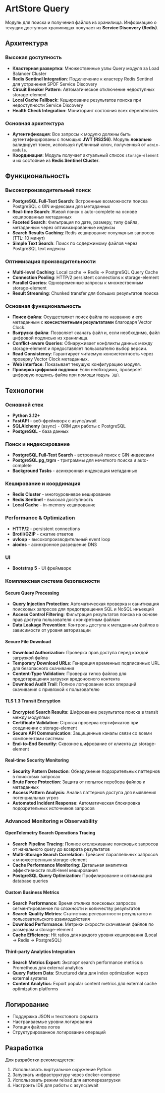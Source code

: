 # ArtStore Query

Модуль для поиска и получения файлов из хранилища.
Информацию о текущих доступных хранилищах получает из **Service Discovery (Redis)**.

## Архитектура

### Высокая доступность
- **Кластерная развертка**: Множественные узлы Query модуля за Load Balancer Cluster
- **Redis Sentinel Integration**: Подключение к кластеру Redis Sentinel для устранения SPOF Service Discovery
- **Circuit Breaker Pattern**: Автоматическое отключение недоступных storage-element
- **Local Cache Fallback**: Кеширование результатов поиска при недоступности Service Discovery
- **Health Check Integration**: Мониторинг состояния всех dependencies

### Основная архитектура
- **Аутентификация**: Все запросы к модулю должны быть аутентифицированы с помощью **JWT (RS256)**. Модуль **локально** валидирует токен, используя публичный ключ, полученный от `admin-module`.
- **Координация**: Модуль получает актуальный список `storage-element` и их состояние из **Redis Sentinel Cluster**.

## Функциональность

### Высокопроизводительный поиск
- **PostgreSQL Full-Text Search**: Встроенные возможности поиска PostgreSQL с GIN индексами для метаданных
- **Real-time Search**: Живой поиск с auto-complete на основе кешированных метаданных
- **Faceted Search**: Фильтрация по дате, размеру, типу файла, метаданным через оптимизированные индексы
- **Search Results Caching**: Redis кеширование популярных запросов (TTL: 10 минут)
- **Simple Text Search**: Поиск по содержимому файлов через PostgreSQL text индексы

### Оптимизация производительности
- **Multi-level Caching**: Local cache → Redis → PostgreSQL Query Cache
- **Connection Pooling**: HTTP/2 persistent connections к storage-element
- **Parallel Queries**: Одновременные запросы к множественным storage-element
- **Result Streaming**: Chunked transfer для больших результатов поиска

### Основная функциональность
- **Поиск файла**: Осуществляет поиск файла по названию и его метаданным с **консистентными результатами** благодаря Vector Clock.
- **Выгрузка файла**: Позволяет скачать файл и, если необходимо, файл цифровой подписью из хранилища.
- **Conflict-aware Queries**: Обнаруживает конфликты данных между storage-element и предоставляет пользователю выбор версии.
- **Read Consistency**: Гарантирует читаемую консистентность через проверку Vector Clock метаданных.
- **Web interface**: Показывает текущую конфигурацию модуля.
- **Проверка цифровой подписи**: Если необходимо, проверяет цифровую подпись файла при помощи `Модуль ЭЦП`.

## Технологии

### Основной стек
- **Python 3.12+**
- **FastAPI** - веб-фреймворк с async/await
- **SQLAlchemy** (async) - ORM для работы с PostgreSQL
- **PostgreSQL** - база данных

### Поиск и индексирование
- **PostgreSQL Full-Text Search** - встроенный поиск с GIN индексами
- **PostgreSQL pg_trgm** - триграммы для нечеткого поиска и auto-complete
- **Background Tasks** - асинхронная индексация метаданных

### Кеширование и координация
- **Redis Cluster** - многоуровневое кеширование
- **Redis Sentinel** - высокая доступность
- **Local Cache** - in-memory кеширование

### Performance & Optimization
- **HTTP/2** - persistent connections
- **Brotli/GZIP** - сжатие ответов
- **uvloop** - высокопроизводительный event loop
- **aiodns** - асинхронное разрешение DNS

### UI
- **Bootstrap 5** - UI фреймворк

### Комплексная система безопасности

#### Secure Query Processing
- **Query Injection Protection**: Автоматическая проверка и санитизация поисковых запросов для предотвращения SQL и NoSQL инъекций
- **Access Control Filtering**: Фильтрация результатов поиска на основе прав доступа пользователя к конкретным файлам
- **Data Leakage Prevention**: Контроль доступа к метаданным файлов в зависимости от уровня авторизации

#### Secure File Download
- **Download Authorization**: Проверка прав доступа перед каждой загрузкой файла
- **Temporary Download URLs**: Генерация временных подписанных URL для безопасного скачивания
- **Content-Type Validation**: Проверка типов файлов для предотвращения загрузки вредоносного контента
- **Download Audit Trail**: Полное логирование всех операций скачивания с привязкой к пользователю

#### TLS 1.3 Transit Encryption
- **Encrypted Search Results**: Шифрование результатов поиска в transit между модулями
- **Certificate Validation**: Строгая проверка сертификатов при соединении с storage-element
- **Secure API Communication**: Защищенные каналы связи со всеми компонентами системы
- **End-to-End Security**: Сквозное шифрование от клиента до storage-element

#### Real-time Security Monitoring
- **Security Pattern Detection**: Обнаружение подозрительных паттернов в поисковых запросах
- **Brute Force Protection**: Защита от попыток перебора файлов и метаданных
- **Access Pattern Analysis**: Анализ паттернов доступа для выявления потенциальных угроз
- **Automated Incident Response**: Автоматическая блокировка подозрительных источников запросов

### Advanced Monitoring и Observability

#### OpenTelemetry Search Operations Tracing
- **Search Pipeline Tracing**: Полное отслеживание поисковых запросов от начального query до возврата результатов
- **Multi-Storage Search Correlation**: Трейсинг параллельных запросов к множественным storage-element
- **Cache Performance Monitoring**: Детальная аналитика эффективности multi-level кеширования
- **PostgreSQL Query Optimization**: Профилирование и оптимизация database queries

#### Custom Business Metrics
- **Search Performance**: Время отклика поисковых запросов сегментированное по сложности и количеству результатов
- **Search Quality Metrics**: Статистика релевантности результатов и пользовательского взаимодействия
- **Download Performance**: Метрики скорости скачивания файлов по размерам и storage-element
- **Cache Efficiency**: Hit ratios для каждого уровня кеширования (Local → Redis → PostgreSQL)

#### Third-party Analytics Integration
- **Search Metrics Export**: Экспорт search performance metrics в Prometheus для external analytics
- **Query Pattern Data**: Structured data для index optimization через external systems
- **Content Analytics**: Export popular content metrics для external cache optimization platforms


## Логирование

- Поддержка JSON и текстового формата
- Настраиваемые уровни логирования
- Ротация файлов логов
- Структурированное логирование операций

## Разработка

Для разработки рекомендуется:

1. Использовать виртуальное окружение Python
2. Запускать инфраструктуру через docker-compose
3. Использовать режим reload для автоперезагрузки
4. Настроить IDE для работы с async/await
